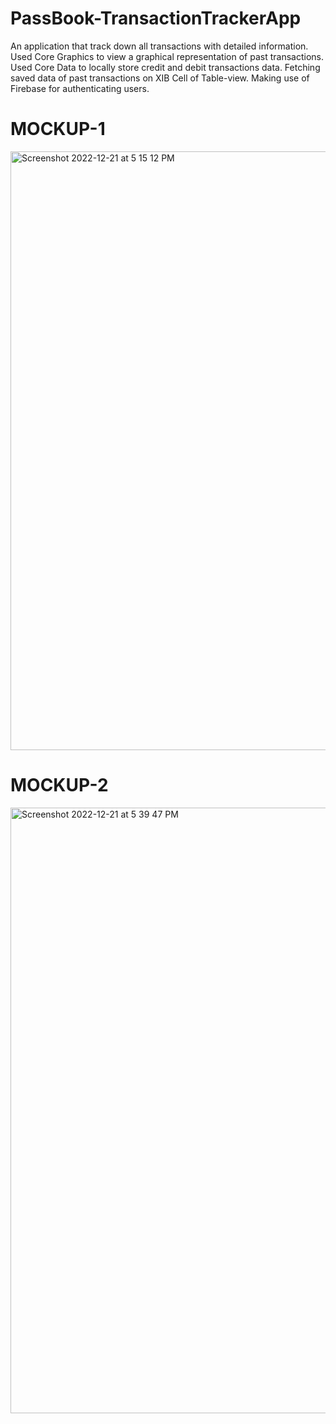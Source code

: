 # PassBook-TransactionTrackerApp
An application that track down all transactions with detailed information. Used Core Graphics to view a graphical representation of past transactions. Used Core Data to locally store credit and debit transactions data. Fetching saved data of past transactions on XIB Cell of Table-view. Making use of Firebase for authenticating users.

# MOCKUP-1
<img width="958" alt="Screenshot 2022-12-21 at 5 15 12 PM" src="https://user-images.githubusercontent.com/84672744/212093928-f3c1de97-b427-49fe-8727-f627db12993e.png">

# MOCKUP-2
<img width="969" alt="Screenshot 2022-12-21 at 5 39 47 PM" src="https://user-images.githubusercontent.com/84672744/212093578-7b30fd73-35eb-4681-9780-45e1338e2568.png">
